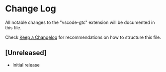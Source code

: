 # Change Log

All notable changes to the "vscode-gtc" extension will be documented in this file.

Check [Keep a Changelog](http://keepachangelog.com/) for recommendations on how to structure this file.

## [Unreleased]

- Initial release